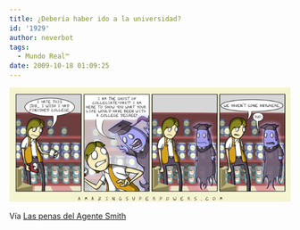 ```yaml
---
title: ¿Debería haber ido a la universidad?
id: '1929'
author: neverbot
tags:
  - Mundo Real™
date: 2009-10-18 01:09:25
---
```


[![](./deberia-haber-ido-a-la-universidad/2009-10-08-Ghost-of-Collegiate-Past.png)](http://localhost:8000/wp-content/uploads/2009/10/2009-10-08-Ghost-of-Collegiate-Past.png)

Vía [Las penas del Agente Smith](http://rinzewind.org/archives/2009/10/08/deberia-haber-ido-a-la-universidad/)